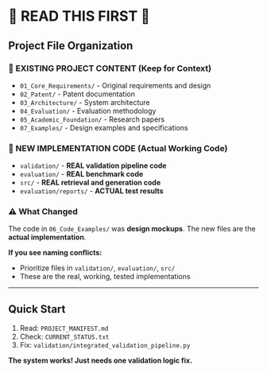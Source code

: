 # 🚨 READ THIS FIRST 🚨

## Project File Organization

### 📁 EXISTING PROJECT CONTENT (Keep for Context)
- `01_Core_Requirements/` - Original requirements and design
- `02_Patent/` - Patent documentation  
- `03_Architecture/` - System architecture
- `04_Evaluation/` - Evaluation methodology
- `05_Academic_Foundation/` - Research papers
- `07_Examples/` - Design examples and specifications

### 📁 NEW IMPLEMENTATION CODE (Actual Working Code)
- `validation/` - **REAL validation pipeline code**
- `evaluation/` - **REAL benchmark code**
- `src/` - **REAL retrieval and generation code**
- `evaluation/reports/` - **ACTUAL test results**

### ⚠️ What Changed
The code in `06_Code_Examples/` was **design mockups**.
The new files are the **actual implementation**.

**If you see naming conflicts:**
- Prioritize files in `validation/`, `evaluation/`, `src/`
- These are the real, working, tested implementations

---

## Quick Start
1. Read: `PROJECT_MANIFEST.md`
2. Check: `CURRENT_STATUS.txt`
3. Fix: `validation/integrated_validation_pipeline.py`

**The system works! Just needs one validation logic fix.**
